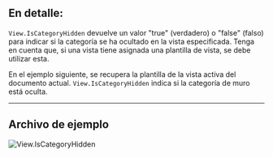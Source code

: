 ## En detalle:
`View.IsCategoryHidden` devuelve un valor "true" (verdadero) o "false" (falso) para indicar si la categoría se ha ocultado en la vista especificada. Tenga en cuenta que, si una vista tiene asignada una plantilla de vista, se debe utilizar esta.

En el ejemplo siguiente, se recupera la plantilla de la vista activa del documento actual. `View.IsCategoryHidden` indica si la categoría de muro está oculta.
___
## Archivo de ejemplo

![View.IsCategoryHidden](./Revit.Elements.Views.View.IsCategoryHidden_img.jpg)
